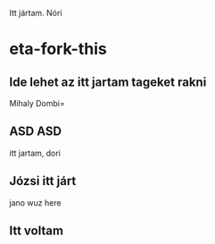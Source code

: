 Itt jártam. Nóri
# eta-fork-this

## Ide lehet az itt jartam tageket rakni

Mihaly Dombi=

## ASD ASD

itt jartam, dori


## Józsi itt járt



jano wuz here
## Itt voltam

